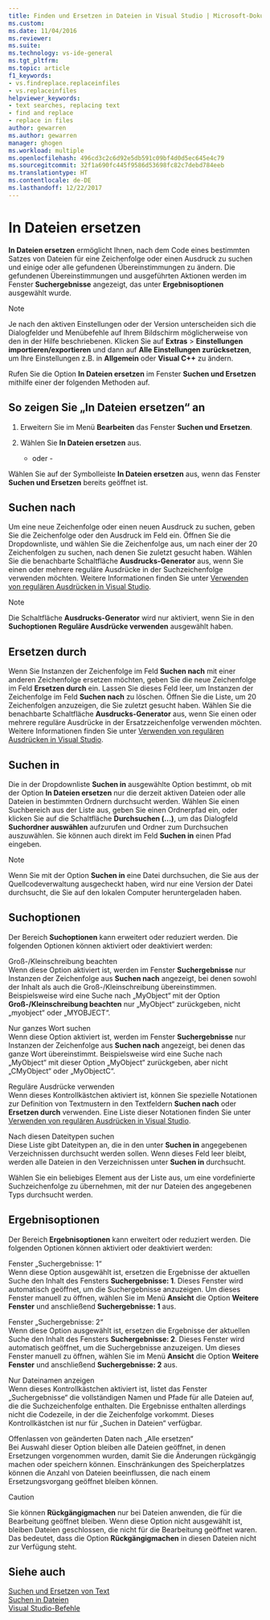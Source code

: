 ```yaml
---
title: Finden und Ersetzen in Dateien in Visual Studio | Microsoft-Dokumentation
ms.custom: 
ms.date: 11/04/2016
ms.reviewer: 
ms.suite: 
ms.technology: vs-ide-general
ms.tgt_pltfrm: 
ms.topic: article
f1_keywords:
- vs.findreplace.replaceinfiles
- vs.replaceinfiles
helpviewer_keywords:
- text searches, replacing text
- find and replace
- replace in files
author: gewarren
ms.author: gewarren
manager: ghogen
ms.workload: multiple
ms.openlocfilehash: 496cd3c2c6d92e5db591c09bf4d0d5ec645e4c79
ms.sourcegitcommit: 32f1a690fc445f9586d53698fc82c7debd784eeb
ms.translationtype: HT
ms.contentlocale: de-DE
ms.lasthandoff: 12/22/2017
---
```

# <a name="replace-in-files"></a>In Dateien ersetzen

**In Dateien ersetzen** ermöglicht Ihnen, nach dem Code eines bestimmten Satzes von Dateien für eine Zeichenfolge oder einen Ausdruck zu suchen und einige oder alle gefundenen Übereinstimmungen zu ändern. Die gefundenen Übereinstimmungen und ausgeführten Aktionen werden im Fenster **Suchergebnisse** angezeigt, das unter **Ergebnisoptionen** ausgewählt wurde.

> [!NOTE]
> Je nach den aktiven Einstellungen oder der Version unterscheiden sich die Dialogfelder und Menübefehle auf Ihrem Bildschirm möglicherweise von den in der Hilfe beschriebenen. Klicken Sie auf **Extras** > **Einstellungen importieren/exportieren** und dann auf **Alle Einstellungen zurücksetzen**, um Ihre Einstellungen z.B. in **Allgemein** oder **Visual C++** zu ändern.

Rufen Sie die Option **In Dateien ersetzen** im Fenster **Suchen und Ersetzen** mithilfe einer der folgenden Methoden auf.

## <a name="to-display-replace-in-files"></a>So zeigen Sie „In Dateien ersetzen“ an

1. Erweitern Sie im Menü **Bearbeiten** das Fenster **Suchen und Ersetzen**.

1. Wählen Sie **In Dateien ersetzen** aus.

   - oder -

Wählen Sie auf der Symbolleiste **In Dateien ersetzen** aus, wenn das Fenster **Suchen und Ersetzen** bereits geöffnet ist.

## <a name="find-what"></a>Suchen nach

Um eine neue Zeichenfolge oder einen neuen Ausdruck zu suchen, geben Sie die Zeichenfolge oder den Ausdruck im Feld ein. Öffnen Sie die Dropdownliste, und wählen Sie die Zeichenfolge aus, um nach einer der 20 Zeichenfolgen zu suchen, nach denen Sie zuletzt gesucht haben. Wählen Sie die benachbarte Schaltfläche **Ausdrucks-Generator** aus, wenn Sie einen oder mehrere reguläre Ausdrücke in der Suchzeichenfolge verwenden möchten. Weitere Informationen finden Sie unter [Verwenden von regulären Ausdrücken in Visual Studio](../ide/using-regular-expressions-in-visual-studio.md).

> [!NOTE]
> Die Schaltfläche **Ausdrucks-Generator** wird nur aktiviert, wenn Sie in den **Suchoptionen** **Reguläre Ausdrücke verwenden** ausgewählt haben.

## <a name="replace-with"></a>Ersetzen durch

Wenn Sie Instanzen der Zeichenfolge im Feld **Suchen nach** mit einer anderen Zeichenfolge ersetzen möchten, geben Sie die neue Zeichenfolge im Feld **Ersetzen durch** ein. Lassen Sie dieses Feld leer, um Instanzen der Zeichenfolge im Feld **Suchen nach** zu löschen. Öffnen Sie die Liste, um 20 Zeichenfolgen anzuzeigen, die Sie zuletzt gesucht haben. Wählen Sie die benachbarte Schaltfläche **Ausdrucks-Generator** aus, wenn Sie einen oder mehrere reguläre Ausdrücke in der Ersatzzeichenfolge verwenden möchten. Weitere Informationen finden Sie unter [Verwenden von regulären Ausdrücken in Visual Studio](../ide/using-regular-expressions-in-visual-studio.md).

## <a name="look-in"></a>Suchen in

Die in der Dropdownliste **Suchen in** ausgewählte Option bestimmt, ob mit der Option **In Dateien ersetzen** nur die derzeit aktiven Dateien oder alle Dateien in bestimmten Ordnern durchsucht werden. Wählen Sie einen Suchbereich aus der Liste aus, geben Sie einen Ordnerpfad ein, oder klicken Sie auf die Schaltfläche **Durchsuchen (...)**, um das Dialogfeld **Suchordner auswählen** aufzurufen und Ordner zum Durchsuchen auszuwählen. Sie können auch direkt im Feld **Suchen in** einen Pfad eingeben.

> [!NOTE]
> Wenn Sie mit der Option **Suchen in** eine Datei durchsuchen, die Sie aus der Quellcodeverwaltung ausgecheckt haben, wird nur eine Version der Datei durchsucht, die Sie auf den lokalen Computer heruntergeladen haben.

## <a name="find-options"></a>Suchoptionen

Der Bereich **Suchoptionen** kann erweitert oder reduziert werden. Die folgenden Optionen können aktiviert oder deaktiviert werden:

Groß-/Kleinschreibung beachten  
Wenn diese Option aktiviert ist, werden im Fenster **Suchergebnisse** nur Instanzen der Zeichenfolge aus **Suchen nach** angezeigt, bei denen sowohl der Inhalt als auch die Groß-/Kleinschreibung übereinstimmen. Beispielsweise wird eine Suche nach „MyObject“ mit der Option **Groß-/Kleinschreibung beachten** nur „MyObject“ zurückgeben, nicht „myobject“ oder „MYOBJECT“.

Nur ganzes Wort suchen  
Wenn diese Option aktiviert ist, werden im Fenster **Suchergebnisse** nur Instanzen der Zeichenfolge aus **Suchen nach** angezeigt, bei denen das ganze Wort übereinstimmt. Beispielsweise wird eine Suche nach „MyObject“ mit dieser Option „MyObject“ zurückgeben, aber nicht „CMyObject“ oder „MyObjectC“.

Reguläre Ausdrücke verwenden  
Wenn dieses Kontrollkästchen aktiviert ist, können Sie spezielle Notationen zur Definition von Textmustern in den Textfeldern **Suchen nach** oder **Ersetzen durch** verwenden. Eine Liste dieser Notationen finden Sie unter [Verwenden von regulären Ausdrücken in Visual Studio](../ide/using-regular-expressions-in-visual-studio.md).

Nach diesen Dateitypen suchen  
Diese Liste gibt Dateitypen an, die in den unter **Suchen in** angegebenen Verzeichnissen durchsucht werden sollen. Wenn dieses Feld leer bleibt, werden alle Dateien in den Verzeichnissen unter **Suchen in** durchsucht.

Wählen Sie ein beliebiges Element aus der Liste aus, um eine vordefinierte Suchzeichenfolge zu übernehmen, mit der nur Dateien des angegebenen Typs durchsucht werden.

## <a name="result-options"></a>Ergebnisoptionen

Der Bereich **Ergebnisoptionen** kann erweitert oder reduziert werden. Die folgenden Optionen können aktiviert oder deaktiviert werden:

Fenster „Suchergebnisse: 1“  
Wenn diese Option ausgewählt ist, ersetzen die Ergebnisse der aktuellen Suche den Inhalt des Fensters **Suchergebnisse: 1**. Dieses Fenster wird automatisch geöffnet, um die Suchergebnisse anzuzeigen. Um dieses Fenster manuell zu öffnen, wählen Sie im Menü **Ansicht** die Option **Weitere Fenster** und anschließend **Suchergebnisse: 1** aus.

Fenster „Suchergebnisse: 2“  
Wenn diese Option ausgewählt ist, ersetzen die Ergebnisse der aktuellen Suche den Inhalt des Fensters **Suchergebnisse: 2**. Dieses Fenster wird automatisch geöffnet, um die Suchergebnisse anzuzeigen. Um dieses Fenster manuell zu öffnen, wählen Sie im Menü **Ansicht** die Option **Weitere Fenster** und anschließend **Suchergebnisse: 2** aus.

Nur Dateinamen anzeigen  
Wenn dieses Kontrollkästchen aktiviert ist, listet das Fenster „Suchergebnisse“ die vollständigen Namen und Pfade für alle Dateien auf, die die Suchzeichenfolge enthalten. Die Ergebnisse enthalten allerdings nicht die Codezeile, in der die Zeichenfolge vorkommt. Dieses Kontrollkästchen ist nur für „Suchen in Dateien“ verfügbar.

Offenlassen von geänderten Daten nach „Alle ersetzen“  
Bei Auswahl dieser Option bleiben alle Dateien geöffnet, in denen Ersetzungen vorgenommen wurden, damit Sie die Änderungen rückgängig machen oder speichern können. Einschränkungen des Speicherplatzes können die Anzahl von Dateien beeinflussen, die nach einem Ersetzungsvorgang geöffnet bleiben können.

> [!CAUTION]
> Sie können **Rückgängigmachen** nur bei Dateien anwenden, die für die Bearbeitung geöffnet bleiben. Wenn diese Option nicht ausgewählt ist, bleiben Dateien geschlossen, die nicht für die Bearbeitung geöffnet waren. Das bedeutet, dass die Option **Rückgängigmachen** in diesen Dateien nicht zur Verfügung steht.

## <a name="see-also"></a>Siehe auch

[Suchen und Ersetzen von Text](../ide/finding-and-replacing-text.md)  
[Suchen in Dateien](../ide/find-in-files.md)  
[Visual Studio-Befehle](../ide/reference/visual-studio-commands.md)
